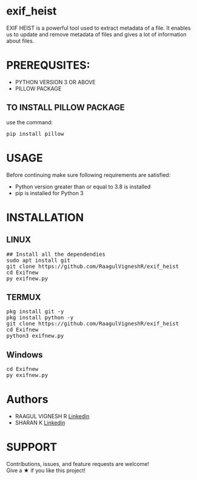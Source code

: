 # exif_heist
EXIF HEIST is a powerful tool used to extract metadata of a file. It enables us to update and remove metadata of files and gives a lot of information about files.

# PREREQUSITES:
* PYTHON VERSION 3 OR ABOVE                                                                                                                        
* PILLOW PACKAGE
## TO INSTALL PILLOW PACKAGE
use the command:
   <pre>pip install pillow</pre>
# USAGE
Before continuing make sure following requirements are satisfied:
   * Python version greater than or equal to 3.8 is installed
   * pip is installed for Python 3
 
# INSTALLATION
## LINUX
<pre>
## Install all the dependendies 
sudo apt install git
git clone https://github.com/RaagulVigneshR/exif_heist
cd Exifnew
py exifnew.py
</pre>
## TERMUX
<pre>
pkg install git -y 
pkg install python -y 
git clone https://github.com/RaagulVigneshR/exif_heist
cd Exifnew
python3 exifnew.py
</pre>
## Windows
<pre>
cd Exifnew
py exifnew.py
</pre>
# Authors
 * RAAGUL VIGNESH R [Linkedin](https://www.linkedin.com/in/raagul-vignesh-10842a228/) 
 * SHARAN K [Linkedin](https://www.linkedin.com/in/sharan-k-40809b221/) 
# SUPPORT
Contributions, issues, and feature requests are welcome!\
Give a ★ if you like this project!

